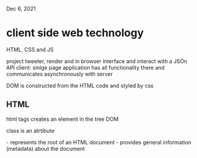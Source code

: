 Dec 6, 2021


# client side web technology

HTML, CSS  and JS

project tweeter, render and in browser interface and interact with a JSOn API
client: sinlge page application has all functionality there and communicates asynchronously with server

DOM is constructed from the HTML code and styled by css 
## HTML

html tags creates an element in the tree DOM 

class is an atrtibute


<html> - represents the root of an HTML document
<head> - provides general information (metadata) about the document
<title> - defines the title of the document, shown in a browser's title bar
<link> - specifies relationships between the current document and an external resource
<body> - represents the content of an HTML document
<h1>, <h2>, ... Heading elements implement six levels of document headings
<p> - represents a paragraph of text
<div> - Division Element, generic container for flow content
<ol>, <ul> list of items with, or without numerical ordering
<li> - represents an item in a list
<a> - anchor element; defines a hyperlink to a location or page on the Web
<table> - display a data table. Note: not to be used for layout
<tr> - a table row
<td> - a cell in a table row

## CSS
1. Directly to an element. For example: <p style="color: red"></p>

2. Inline with HTML using a <style> tag. <style> tags usually go inside the <head> tag. An example is: <style> p { color: red; } </style>

3. Linking to a CSS file using a <link> tag. Here is an example of that tag: <link rel="stylesheet" href="style.css">

## ID vs classes

ID: uniquely identify # (anchor hash value or page fragment)
  ie. https://yourdomain.com#comments
  is also more performant 
  only 0-1 found
Class: generally classify .
 more modular clean and sustainable code
 many found

## DOM

Document Object Model
browser runs the DOM porcess
each html element is called a node

### View and change CSS

### Inspect tools
Brakpoint in inspect use to find the bug are preferred over conosole.log 
- in inspect you dont;e need to understand how the code is structured
- devTools show the variables at that moment in time you dont have to explicilty define what you wan to inspect

debugger;
equivalen to line of code breakpoint, except that it is set in the code and not in DEvtools UI

#### more
(demo)[https://developer.chrome.com/docs/devtools/javascript/reference/#stepping]

 continue to here with right click to get a specific line of code to run
 step over : move over each functiion
 step into eachline inside the function
 step out leave the function

 local scope can give you access to values of variables at that specific point in time

call stack allows for async and sunc code

snippets 

watch expressions

# Event driven arquitecture EDA

When X happens, then do Y.

Where X is the event, and Y is the event handler. Perhaps Event X is the click of a button, and Handler Y turns on a lightbulb.

asynchronous programming

client side: DOM (onClick, onFocus, onLoad)
library jQuery


server side:
node.js incoming request as an event with a callback function

Node.js core API provides EventEmitter class (base for event driven patterns)

# Event propagation

Since DOM elements are nested within other elements, in a tree-like structure, events that affects a child element bubble up through its parents.


event.currentTarget vs event.Target

event.stopPropagation() -> to avoid propagation to aprents

# Capturing
Capturing phase – the event goes down to the element.
Target phase – the event reached the target element.
Bubbling phase – the event bubbles up from the element.
There are two possible values of the capture option:

If it’s false (default), then the handler is set on the bubbling phase.
If it’s true, then the handler is set on the capturing phase.

````
addEventListener(event, handler)


elem.addEventListener(..., {capture: true})
// or, just "true" is an alias to {capture: true}
elem.addEventListener(..., true)
````
